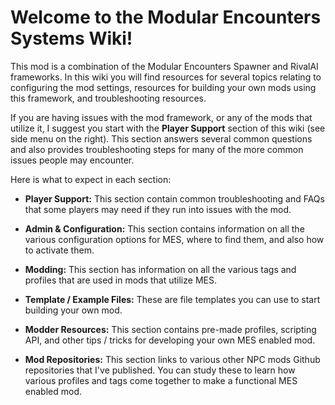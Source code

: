 # Welcome to the Modular Encounters Systems Wiki!

This mod is a combination of the Modular Encounters Spawner and RivalAI frameworks. In this wiki you will find resources for several topics relating to configuring the mod settings, resources for building your own mods using this framework, and troubleshooting resources.

If you are having issues with the mod framework, or any of the mods that utilize it, I suggest you start with the **Player Support** section of this wiki (see side menu on the right). This section answers several common questions and also provides troubleshooting steps for many of the more common issues people may encounter.

Here is what to expect in each section:  

 - **Player Support:** This section contain common troubleshooting and FAQs that some players may need if they run into issues with the mod.  

 - **Admin & Configuration:** This section contains information on all the various configuration options for MES, where to find them, and also how to activate them.  

 - **Modding:** This section has information on all the various tags and profiles that are used in mods that utilize MES.  

 - **Template / Example Files:** These are file templates you can use to start building your own mod.  

 - **Modder Resources:** This section contains pre-made profiles, scripting API, and other tips / tricks for developing your own MES enabled mod.  

 - **Mod Repositories:** This section links to various other NPC mods Github repositories that I've published. You can study these to learn how various profiles and tags come together to make a functional MES enabled mod.  